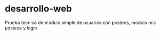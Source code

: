 # desarrollo-web
Prueba tecnica de modulo simple de usuarios con posteos, modulo mis posteos y login
